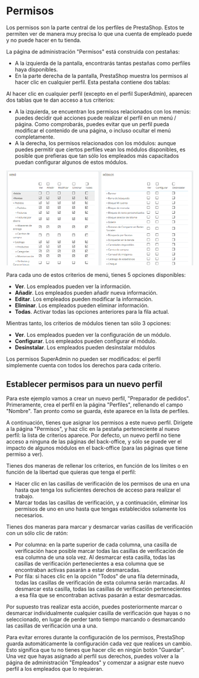 # Permisos

Los permisos son la parte central de los perfiles de PrestaShop. Estos te permiten ver de manera muy precisa lo que una cuenta de empleado puede y no puede hacer en tu tienda.

La página de administración "Permisos" está construida con pestañas:

* A la izquierda de la pantalla, encontrarás tantas pestañas como perfiles haya disponibles.
* En la parte derecha de la pantalla, PrestaShop muestra los permisos al hacer clic en cualquier perfil. Esta pestaña contiene dos tablas:

Al hacer clic en cualquier perfil \(excepto en el perfil SuperAdmin\), aparecen dos tablas que te dan acceso a tus criterios:

* A la izquierda, se encuentran los permisos relacionados con los menús: puedes decidir qué acciones puede realizar el perfil en un menú / página. Como comprobarás, puedes evitar que un perfil pueda modificar el contenido de una página, o incluso ocultar el menú completamente.
* A la derecha, los permisos relacionados con los módulos: aunque puedes permitir que ciertos perfiles vean los módulos disponibles, es posible que prefieras que tan sólo los empleados más capacitados puedan configurar algunos de estos módulos.

![](../../../../.gitbook/assets/54265574.png)

Para cada uno de estos criterios de menú, tienes 5 opciones disponibles:

* **Ver**. Los empleados pueden ver la información.
* **Añadir**. Los empleados pueden añadir nueva información.
* **Editar**. Los empleados pueden modificar la información.
* **Eliminar**. Los empleados pueden eliminar información.
* **Todas**. Activar todas las opciones anteriores para la fila actual.

Mientras tanto, los criterios de módulos tienen tan sólo 3 opciones:

* **Ver**. Los empleados pueden ver la configuración de un módulo.
* **Configurar**. Los empleados pueden configurar el módulo.
* **Desinstalar**. Los empleados pueden desinstalar módulos

Los permisos SuperAdmin no pueden ser modificados: el perfil simplemente cuenta con todos los derechos para cada criterio.

## Establecer permisos para un nuevo perfil <a id="Permisos-Establecerpermisosparaunnuevoperfil"></a>

Para este ejemplo vamos a crear un nuevo perfil, "Preparador de pedidos". Primeramente, crea el perfil en la página "Perfiles", rellenando el campo "Nombre". Tan pronto como se guarda, éste aparece en la lista de perfiles.

A continuación, tienes que asignar los permisos a este nuevo perfil. Dirígete a la página "Permisos", y haz clic en la pestaña perteneciente al nuevo perfil: la lista de criterios aparece. Por defecto, un nuevo perfil no tiene acceso a ninguna de las páginas del back-office, y sólo se puede ver el impacto de algunos módulos en el back-office \(para las páginas que tiene permiso a ver\).

Tienes dos maneras de rellenar los criterios, en función de los límites o en función de la libertad que quieras que tenga el perfil:

* Hacer clic en las casillas de verificación de los permisos de una en una hasta que tenga los suficientes derechos de acceso para realizar el trabajo.
* Marcar todas las casillas de verificación, y a continuación, eliminar los permisos de uno en uno hasta que tengas establecidos solamente los necesarios.

Tienes dos maneras para marcar y desmarcar varias casillas de verificación con un sólo clic de ratón:

* Por columna: en la parte superior de cada columna, una casilla de verificación hace posible marcar todas las casillas de verificación de esa columna de una sola vez. Al desmarcar esta casilla, todas las casillas de verificación pertenecientes a esa columna que se encontraban activas pasarán a estar desmarcadas.
* Por fila: si haces clic en la opción "Todos" de una fila determinada, todas las casillas de verificación de esta columna serán marcadas. Al desmarcar esta casilla, todas las casillas de verificación pertenecientes a esa fila que se encontraban activas pasarán a estar desmarcadas.

Por supuesto tras realizar esta acción, puedes posteriormente marcar o desmarcar individualmente cualquier casilla de verificación que hayas o no seleccionado, en lugar de perder tanto tiempo marcando o desmarcando las casillas de verificación una a una.

Para evitar errores durante la configuración de los permisos, PrestaShop guarda automáticamente la configuración cada vez que realices un cambio. Esto significa que tu no tienes que hacer clic en ningún botón "Guardar". Una vez que hayas asignado al perfil sus derechos, puedes volver a la página de administración "Empleados" y comenzar a asignar este nuevo perfil a los empleados que lo requieran.


